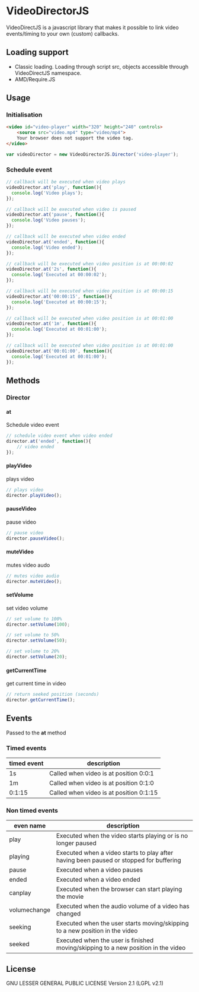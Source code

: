 # VideoDirectorJS

VideoDirectJS is a javascript library that makes it possible to link video events/timing to your own (custom) callbacks.

## Loading support

* Classic loading. Loading through script src, objects accessible through VideoDirectJS namespace.
* AMD/Require.JS

## Usage

### Initialisation


```html
<video id="video-player" width="320" height="240" controls>
	<source src="video.mp4" type="video/mp4">
	Your browser does not support the video tag.
</video>
```

```javascript
var videoDirector = new VideoDirectorJS.Director('video-player');
```

### Schedule event

```javascript
// callback will be executed when video plays
videoDirector.at('play', function(){
  console.log('Video plays');
});

// callback will be executed when video is paused
videoDirector.at('pause', function(){
  console.log('Video pauses');
});

// callback will be executed when video ended
videoDirector.at('ended', function(){
  console.log('Video ended');
});

// callback will be executed when video position is at 00:00:02
videoDirector.at('2s', function(){
  console.log('Executed at 00:00:02');
});

// callback will be executed when video position is at 00:00:15
videoDirector.at('00:00:15', function(){
  console.log('Executed at 00:00:15');
});

// callback will be executed when video position is at 00:01:00
videoDirector.at('1m', function(){
  console.log('Executed at 00:01:00');
});

// callback will be executed when video position is at 00:01:00
videoDirector.at('00:01:00', function(){
  console.log('Executed at 00:01:00');
});

```
## Methods

### Director

#### at

Schedule video event

```javascript
// schedule video event when video ended
director.at('ended', function(){
	// video ended
});
```

#### playVideo

plays video 

```javascript
// plays video
director.playVideo();
```

#### pauseVideo

pause video 

```javascript
// pause video
director.pauseVideo();
```

#### muteVideo

mutes video audo

```javascript
// mutes video audio
director.muteVideo();
```

#### setVolume

set video volume

```javascript
// set volume to 100%
director.setVolume(100);

// set volume to 50%
director.setVolume(50);

// set volume to 20%
director.setVolume(20);
```

#### getCurrentTime

get current time in video

```javascript
// return seeked position (seconds)
director.getCurrentTime();
```

## Events

Passed to the **at** method

### Timed events

| timed event       | description                                                                                       |
| ----------------- | ------------------------------------------------------------------------------------------------- |
| 1s					| Called when video is at position 0:0:1                                                            |
| 1m					| Called when video is at position 0:1:0                                                            |
| 0:1:15				| Called when video is at position 0:1:15                                                           |


### Non timed events

| even name         | description                                                                                       |
| ----------------- | ------------------------------------------------------------------------------------------------- |
| play					| Executed when the video starts playing or is no longer paused                                     |
| playing				| Executed when a video starts to play after having been paused or stopped for buffering            |
| pause				| Executed when a video pauses                                                                      |
| ended 				| Executed when a video ended                                                                       |
| canplay 			| Executed when the browser can start playing the movie                                             |
| volumechange 		| Executed when the audio volume of a video has changed                                             |
| seeking     		| Executed when the user starts moving/skipping to a new position in the video                      |
| seeked      		| Executed when the user is finished moving/skipping to a new position in the video                 |


## License

GNU LESSER GENERAL PUBLIC LICENSE Version 2.1 (LGPL v2.1)